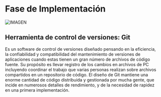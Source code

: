 # Fase de Implementación
![IMAGEN](https://www.bizcorps.org/wp-content/uploads/2018/02/job17-284-aum-30_1-id-437253-jpeg-1024x429.jpg)

## Herramienta de control de versiones: Git

Es un software de control de versiones diseñado pensando en la eficiencia, la confiabilidad y compatibilidad del mantenimiento de versiones de aplicaciones cuando estas tienen un gran número de archivos de código fuente. Su propósito es llevar registro de los cambios en archivos de PC incluyendo coordinar el trabajo que varias personas realizan sobre archivos compartidos en un repositorio de código.
El diseño de Git mantiene una enorme cantidad de código distribuida y gestionada por mucha gente, que incide en numerosos detalles de rendimiento, y de la necesidad de rapidez en una primera implementación.
